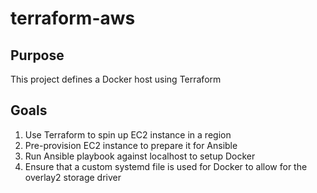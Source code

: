 # terraform-aws

## Purpose
This project defines a Docker host using Terraform

## Goals
1. Use Terraform to spin up EC2 instance in a region
2. Pre-provision EC2 instance to prepare it for Ansible
3. Run Ansible playbook against localhost to setup Docker
4. Ensure that a custom systemd file is used for Docker to allow for the overlay2 storage driver
